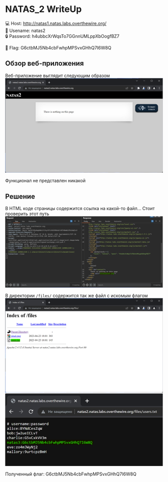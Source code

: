 # NATAS_2 WriteUp
:computer: Host: http://natas1.natas.labs.overthewire.org/  
:bust_in_silhouette: Usename: natas2  
:lock: Password: h4ubbcXrWqsTo7GGnnUMLppXbOogfBZ7

:triangular_flag_on_post: Flag: G6ctbMJ5Nb4cbFwhpMPSvxGHhQ7I6W8Q 

## Обзор веб-приложения
Веб-приложение выглядит следующим образом
![Скриншот веб-приложения](./img/natas2/natas2_0.png)

Функционал не представлен никакой

## Решение
В HTML коде страницы содержится ссылка на какой-то файл... Стоит проверить этот путь
![Код страницы](img/natas2/natas2_1.png)

В директории ``/files/`` содержится так же файл с искомым флагом
![Содержимое директории /files/](img/natas2/natas2_2.png)
![Файл users.txt](img/natas2/natas2_3.png)

Полученный флаг: G6ctbMJ5Nb4cbFwhpMPSvxGHhQ7I6W8Q